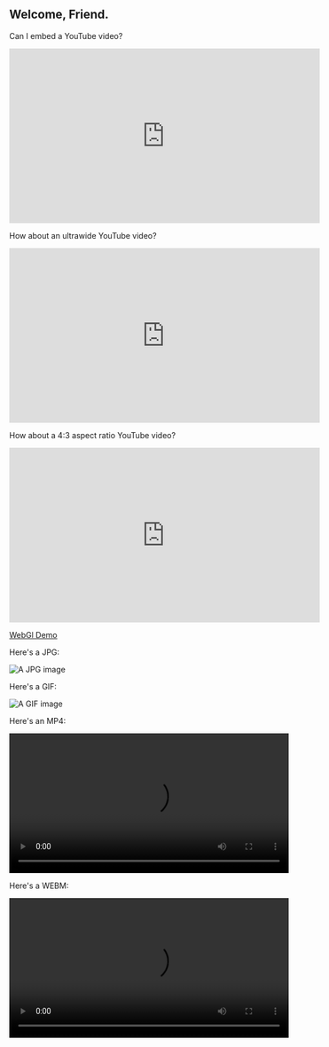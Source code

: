 ## Welcome, Friend.

Can I embed a YouTube video?

<div class="video-container-youtube-16x9">
  <iframe width="560" height="315" src="https://www.youtube-nocookie.com/embed/mEi8m55-Zdk?rel=0&amp;controls=0&amp;showinfo=0" frameborder="0" allow="autoplay; encrypted-media" allowfullscreen>
  </iframe>
</div>


How about an ultrawide YouTube video?

<div class="video-container-youtube-21x9">
  <iframe width="560" height="315" src="https://www.youtube-nocookie.com/embed/8mrCC1rvyA0?rel=0&amp;controls=0&amp;showinfo=0" frameborder="0" allow="autoplay; encrypted-media" allowfullscreen>
  </iframe>
</div>


How about a 4:3 aspect ratio YouTube video?

<div class="video-container-youtube-4x3">
  <iframe width="560" height="315" src="https://www.youtube-nocookie.com/embed/KPXiQSYUtSs?rel=0&amp;controls=0&amp;showinfo=0" frameborder="0" allow="autoplay; encrypted-media" allowfullscreen>
  </iframe>
</div>


<a href="https://brjordan.github.io/webgl_in_one_file.html">WebGl Demo</a>


Here's a JPG:

![A JPG image](https://brjordan.github.io/media/b.jpg)


Here's a GIF:

![A GIF image](https://brjordan.github.io/media/radioBoxes.gif)


Here's an MP4:

<video src="media/headsplode(hangouts).mp4" preload="auto" autoplay loop width="100%" height="auto" onclick="if(this.paused){
        this.play();
    }else{
        this.pause();
    }">
</video>


Here's a WEBM:

<video src="media/brodyNodFixLQ4.webm" preload="auto" loop width="100%" height="auto" onclick="if(this.paused){
        this.play();
    }else{
        this.pause();
    }">
</video>
